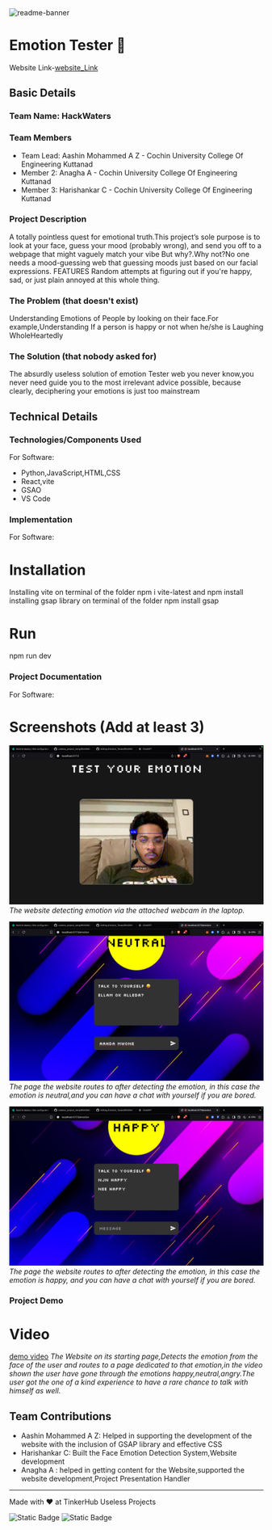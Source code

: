 <img width="1280" alt="readme-banner" src="https://github.com/user-attachments/assets/35332e92-44cb-425b-9dff-27bcf1023c6c">

# Emotion Tester 🎯

Website Link-[website_Link](https://hackwatersemotiontester.netlify.app/)


## Basic Details
### Team Name: HackWaters


### Team Members
- Team Lead: Aashin Mohammed A Z - Cochin University College Of Engineering Kuttanad
- Member 2: Anagha A - Cochin University College Of Engineering Kuttanad
- Member 3: Harishankar C - Cochin University College Of Engineering Kuttanad

### Project Description
A totally pointless quest for emotional truth.This project’s sole purpose is to look at your face, guess your mood (probably wrong), and send you off to a webpage that might vaguely match your vibe
But why?.Why not?No one needs a mood-guessing web that guessing moods just based on  our facial expressions.
FEATURES
Random attempts at figuring out if you're happy, sad, or just plain annoyed at this whole thing.

### The Problem (that doesn't exist)
 Understanding Emotions of People by looking on their face.For example,Understanding If a person is happy or not when he/she is Laughing WholeHeartedly

### The Solution (that nobody asked for)
The absurdly useless  solution of emotion Tester web you never know,you never need  guide you to the most irrelevant advice possible, because clearly, deciphering your emotions is just too mainstream

## Technical Details
### Technologies/Components Used
For Software:
- Python,JavaScript,HTML,CSS
- React,vite
- GSAO
- VS Code


### Implementation
For Software:
# Installation
Installing vite on terminal of the folder
 npm i vite-latest
and
 npm install
installing gsap library on terminal of the folder
 npm install gsap


# Run
npm run dev

### Project Documentation
For Software:

# Screenshots (Add at least 3)
![Screenshot1](images/neutralface.png)
*The website detecting emotion via the attached webcam in the laptop.*


![Screenshot2](images/neutral.png)
*The page the website routes to after detecting the emotion, in this case the emotion is neutral,and you can have a chat with yourself if you are bored.*

![Screenshot3](images/happy.png)
*The page the website routes to after detecting the emotion, in this case the emotion is happy, and you can have a chat with yourself if you are bored.*



### Project Demo
# Video
[demo video](https://drive.google.com/file/d/1fRvRuUY7h2usn4qagUEowb3rRilhKmjm/view?usp=sharing)
*The Website on its starting page,Detects the emotion from the face of the user and routes to a page dedicated to that emotion,in the video shown the user have gone through the emotions happy,neutral,angry.The user got the one of a kind experience to have a rare chance to talk with himself as well.*


## Team Contributions
- Aashin Mohammed A Z: Helped in supporting the development of the website with the inclusion of GSAP library and effective CSS
- Harishankar C: Built the Face Emotion Detection System,Website development
- Anagha A : helped in getting content for the Website,supported the website development,Project Presentation Handler

---
Made with ❤️ at TinkerHub Useless Projects 

![Static Badge](https://img.shields.io/badge/TinkerHub-24?color=%23000000&link=https%3A%2F%2Fwww.tinkerhub.org%2F)
![Static Badge](https://img.shields.io/badge/UselessProject--24-24?link=https%3A%2F%2Fwww.tinkerhub.org%2Fevents%2FQ2Q1TQKX6Q%2FUseless%2520Projects)



